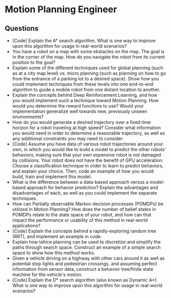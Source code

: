 # Motion Planning Engineer

## Questions

- [Code] Explain the A* search algorithm. What is one way to improve upon this algorithm for usage in real-world scenarios?
- You have a robot on a map with some obstacles on the map. The goal is in the corner of the map. How do you navigate the robot from its current position to the goal?
- Explain some of the different techniques used for global planning (such as at a city map level) vs. micro planning (such as planning on how to go from the entrance of a parking lot to a desired space). Show how you could implement techniques from these levels into one end-to-end algorithm to guide a mobile robot from one distant location to another.
- Explain the concepts behind Deep Reinforcement Learning, and how you would implement such a technique toward Motion Planning. How would you determine the reward functions to use? Would your implementation generalize well towards new, previously unseen environments?
- How do you would generate a desired trajectory over a fixed time horizon for a robot traveling at high speed? Consider what information you would need in order to determine a reasonable trajectory, as well as any additional constraints you may need to consider.
- [Code] Assume you have data of various robot trajectories around your own, in which you would like to build a model to predict the other robots’ behaviors, making sure that your own expensive robot is not damaged by collisions. Your robot does not have the benefit of GPU acceleration. Choose a classification technique in order to learn to predict behaviors, and explain your choice. Then, code an example of how you would build, train and implement this model.
- What is the difference between a data-based approach versus a model-based approach for behavior prediction? Explain the advantages and disadvantages of each, as well as you could implement the separate techniques.
- How can Partially observable Markov decision processes (POMDPs) be utilized in Motion Planning? How does the number of belief states in POMDPs relate to the state space of your robot, and how can that impact the performance or usability of this method in real-world applications?
- [Code] Explain the concepts behind a rapidly-exploring random tree (RRT), and implement an example in code.
- Explain how lattice planning can be used to discretize and simplify the paths through search space. Construct an example of a simple search space to show how this method works.
- Given a vehicle driving on a highway with other cars around it as well as potential stop lights and pedestrian crossings, and assuming perfect information from sensor data, construct a behavior tree/finite state machine for the vehicle's motion.
- [Code] Explain the D* search algorithm (also known as Dynamic A*). What is one way to improve upon this algorithm for usage in real-world scenarios?